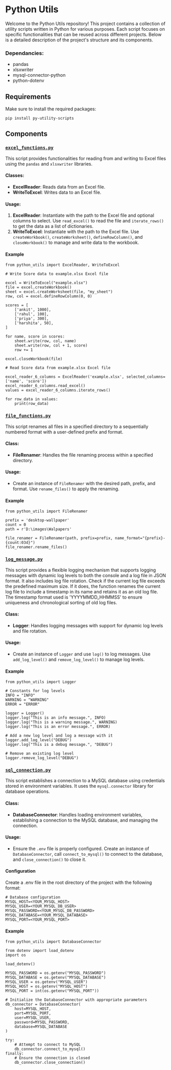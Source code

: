 # Python Utils

Welcome to the Python Utils repository! This project contains a collection of utility scripts written in Python for various purposes. Each script focuses on specific functionalities that can be reused across different projects. Below is a detailed description of the project's structure and its components.

### Dependancies: 
    
- pandas
- xlsxwriter
- mysql-connector-python
- python-dotenv

## Requirements

Make sure to install the required packages:

    pip install py-utility-scripts

## Components

### [`excel_functions.py`](python_utils/src/excel_functions.py)

This script provides functionalities for reading from and writing to Excel files using the `pandas` and `xlsxwriter` libraries.

#### Classes:
- **ExcelReader**: Reads data from an Excel file.
- **WriteToExcel**: Writes data to an Excel file.

#### Usage:
1. **ExcelReader**: Instantiate with the path to the Excel file and optional columns to select. Use `read_excel()` to read the file and `iterate_rows()` to get the data as a list of dictionaries.
2. **WriteToExcel**: Instantiate with the path to the Excel file. Use `createWorkbook()`, `createWorksheet()`, `defineRowColumn()`, and `closeWorkbook()` to manage and write data to the workbook.

#### Example

    from python_utils import ExcelReader, WriteToExcel

    # Write Score data to example.xlsx Excel file

    excel = WriteToExcel("example.xlsx")
    file = excel.createWorkbook()
    sheet = excel.createWorksheet(file, "my_sheet")
    row, col = excel.defineRowColumn(0, 0)

    scores = [
        ['ankit', 1000],
        ['rahul', 100],
        ['priya', 300],
        ['harshita', 50],
    ]

    for name, score in scores:
        sheet.write(row, col, name)
        sheet.write(row, col + 1, score)
        row += 1

    excel.closeWorkbook(file)

    # Read Score data from example.xlsx Excel file

    excel_reader_6_columns = ExcelReader('example.xlsx', selected_columns=['name', 'score'])
    excel_reader_6_columns.read_excel()
    values = excel_reader_6_columns.iterate_rows()

    for row_data in values:
        print(row_data)

### [`file_functions.py`](python_utils/src/file_functions.py)

This script renames all files in a specified directory to a sequentially numbered format with a user-defined prefix and format.

#### Class:
- **FileRenamer**: Handles the file renaming process within a specified directory.

#### Usage:
- Create an instance of `FileRenamer` with the desired path, prefix, and format. Use `rename_files()` to apply the renaming.

#### Example

    from python_utils import FileRenamer

    prefix = 'desktop-wallpaper'
    count = 0
    path = r'D:\images\Walpapers'

    file_renamer = FileRenamer(path, prefix=prefix, name_format="{prefix}-{count:03d}")
    file_renamer.rename_files()

### [`log_message.py`](python_utils/src/log_message.py)

This script provides a flexible logging mechanism that supports logging messages with dynamic log levels to both the console and a log file in JSON format. It also includes log file rotation. Check if the current log file exceeds the predefined maximum size. If it does, the function renames the current log file to include a timestamp in its name and retains it as an old log file. The timestamp format used is 'YYYYMMDD_HHMMSS' to ensure uniqueness and chronological sorting of old log files.

#### Class:
- **Logger**: Handles logging messages with support for dynamic log levels and file rotation.

#### Usage:
- Create an instance of `Logger` and use `log()` to log messages. Use `add_log_level()` and `remove_log_level()` to manage log levels.

#### Example

    from python_utils import Logger

    # Constants for log levels
    INFO = "INFO"
    WARNING = "WARNING"
    ERROR = "ERROR"

    logger = Logger()
    logger.log("This is an info message.", INFO)
    logger.log("This is a warning message.", WARNING)
    logger.log("This is an error message.", ERROR)
    
    # Add a new log level and log a message with it
    logger.add_log_level("DEBUG")
    logger.log("This is a debug message.", "DEBUG")

    # Remove an existing log level
    logger.remove_log_level("DEBUG")

### [`sql_connection.py`](python_utils/src/sql_connection.py)

This script establishes a connection to a MySQL database using credentials stored in environment variables. It uses the `mysql.connector` library for database operations.

#### Class:
- **DatabaseConnector**: Handles loading environment variables, establishing a connection to the MySQL database, and managing the connection.

#### Usage:
- Ensure the `.env` file is properly configured. Create an instance of `DatabaseConnector`, call `connect_to_mysql()` to connect to the database, and `close_connection()` to close it.

#### Configuration

Create a .env file in the root directory of the project with the following format:

    # Database configuration
    MYSQL_HOST=<YOUR_MYSQL_HOST>
    MYSQL_USER=<YOUR_MYSQL_DB_USER>
    MYSQL_PASSWORD=<YOUR_MYSQL_DB_PASSWORD>
    MYSQL_DATABASE=<YOUR_MYSQL_DATABASE>
    MYSQL_PORT=<YOUR_MYSQL_PORT>

#### Example

    from python_utils import DatabaseConnector

    from dotenv import load_dotenv
    import os

    load_dotenv()

    MYSQL_PASSWORD = os.getenv("MYSQL_PASSWORD")
    MYSQL_DATABASE = os.getenv("MYSQL_DATABASE")
    MYSQL_USER = os.getenv("MYSQL_USER")
    MYSQL_HOST = os.getenv("MYSQL_HOST")
    MYSQL_PORT = int(os.getenv("MYSQL_PORT"))

    # Initialize the DatabaseConnector with appropriate parameters
    db_connector = DatabaseConnector(
        host=MYSQL_HOST,
        port=MYSQL_PORT,
        user=MYSQL_USER,
        password=MYSQL_PASSWORD,
        database=MYSQL_DATABASE
    )

    try:
        # Attempt to connect to MySQL
        db_connector.connect_to_mysql()
    finally:
        # Ensure the connection is closed
        db_connector.close_connection()
            